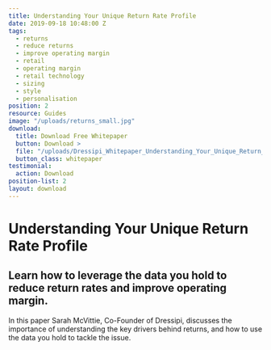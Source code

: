 ```yaml
---
title: Understanding Your Unique Return Rate Profile
date: 2019-09-18 10:48:00 Z
tags:
  - returns
  - reduce returns
  - improve operating margin
  - retail
  - operating margin
  - retail technology
  - sizing
  - style
  - personalisation
position: 2
resource: Guides
image: "/uploads/returns_small.jpg"
download:
  title: Download Free Whitepaper
  button: Download >
  file: "/uploads/Dressipi_Whitepaper_Understanding_Your_Unique_Return_Rate_Profile.pdf"
  button_class: whitepaper
testimonial:
  action: Download
position-list: 2
layout: download
---
```


# Understanding Your Unique Return Rate Profile

## Learn how to leverage the data you hold to reduce return rates and improve operating margin.

In this paper Sarah McVittie, Co-Founder of Dressipi, discusses the importance of understanding the key drivers behind returns, and how to use the data you hold to tackle the issue.
